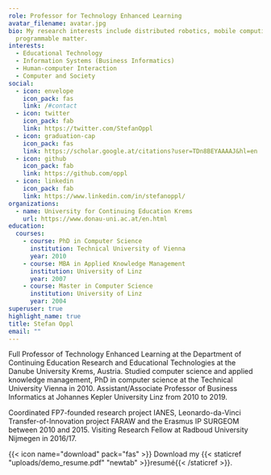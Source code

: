 ```yaml
---
role: Professor for Technology Enhanced Learning
avatar_filename: avatar.jpg
bio: My research interests include distributed robotics, mobile computing and
  programmable matter.
interests:
  - Educational Technology
  - Information Systems (Business Informatics)
  - Human-computer Interaction
  - Computer and Society
social:
  - icon: envelope
    icon_pack: fas
    link: /#contact
  - icon: twitter
    icon_pack: fab
    link: https://twitter.com/StefanOppl
  - icon: graduation-cap
    icon_pack: fas
    link: https://scholar.google.at/citations?user=TDn8BEYAAAAJ&hl=en
  - icon: github
    icon_pack: fab
    link: https://github.com/oppl
  - icon: linkedin
    icon_pack: fab
    link: https://www.linkedin.com/in/stefanoppl/
organizations:
  - name: University for Continuing Education Krems
    url: https://www.donau-uni.ac.at/en.html
education:
  courses:
    - course: PhD in Computer Science
      institution: Technical University of Vienna
      year: 2010
    - course: MBA in Applied Knowledge Management
      institution: University of Linz
      year: 2007
    - course: Master in Computer Science
      institution: University of Linz
      year: 2004
superuser: true
highlight_name: true
title: Stefan Oppl
email: ""
---
```

Full Professor of Technology Enhanced Learning at the Department of Continuing Education Research and Educational Technologies at the Danube University Krems, Austria. Studied computer science and applied knowledge management, PhD in computer science at the Technical University Vienna in 2010. Assistant/Associate Professor of Business Informatics at Johannes Kepler University Linz from 2010 to 2019. 

Coordinated FP7-founded research project IANES, Leonardo-da-Vinci Transfer-of-Innovation project FARAW and the Erasmus IP SURGEOM between 2010 and 2015. Visiting Research Fellow at Radboud University Nijmegen in 2016/17.

{{< icon name="download" pack="fas" >}} Download my {{< staticref "uploads/demo_resume.pdf" "newtab" >}}resumé{{< /staticref >}}.